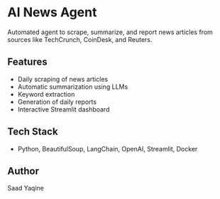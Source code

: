 # AI News Agent

Automated agent to scrape, summarize, and report news articles from sources like TechCrunch, CoinDesk, and Reuters.

## Features
- Daily scraping of news articles
- Automatic summarization using LLMs
- Keyword extraction
- Generation of daily reports
- Interactive Streamlit dashboard

## Tech Stack
- Python, BeautifulSoup, LangChain, OpenAI, Streamlit, Docker

## Author
Saad Yaqine
